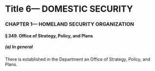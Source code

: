 
# Title 6— DOMESTIC SECURITY
### CHAPTER 1— HOMELAND SECURITY ORGANIZATION
#### § 349. Office of Strategy, Policy, and Plans
##### (a) In general

There is established in the Department an Office of Strategy, Policy, and Plans.
